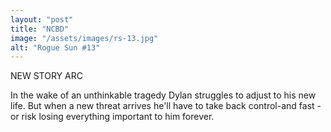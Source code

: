 ```yaml
---
layout: "post"
title: "NCBD"
image: "/assets/images/rs-13.jpg"
alt: "Rogue Sun #13"
---
```

NEW STORY ARC

In the wake of an unthinkable tragedy Dylan struggles to adjust to his new life. But when a new threat arrives he'll have to take back control-and fast -or risk losing everything important to him forever.